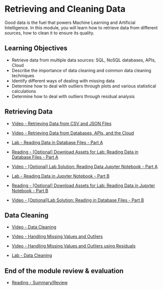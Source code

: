 # Retrieving and Cleaning Data

Good data is the fuel that powers Machine Learning and Artificial Intelligence. In this module, you will learn how to retrieve data from different sources, how to clean it to ensure its quality.

## Learning Objectives

- Retrieve data from multiple data sources: SQL, NoSQL databases, APIs, Cloud
- Describe the importance of data cleaning and common data cleaning techniques
- Identify different ways of dealing with missing data
- Determine how to deal with outliers through plots and various statistical calculations
- Determine how to deal with outliers through residual analysis

## Retrieving Data

- [Video - Retrieving Data from CSV and JSON Files](https://www.coursera.org/learn/ibm-exploratory-data-analysis-for-machine-learning/lecture/Lt8V6/retrieving-data-from-csv-and-json-files)

- [Video - Retrieving Data from Databases, APIs, and the Cloud](https://www.coursera.org/learn/ibm-exploratory-data-analysis-for-machine-learning/lecture/nUznC/retrieving-data-from-databases-apis-and-the-cloud)

- [Lab - Reading Data in Database Files - Part A](./Labs/01a_DEMO_Reading_Data.ipynb)

- [Reading - [Optional] Download Assets for Lab: Reading Data in Database Files - Part A](https://www.coursera.org/learn/ibm-exploratory-data-analysis-for-machine-learning/supplement/o52SH/optional-download-assets-for-lab-reading-data-in-database-files-part-a)

- [Video - [Optional] Lab Solution: Reading Data Jupyter Notebook - Part A](https://www.coursera.org/learn/ibm-exploratory-data-analysis-for-machine-learning/lecture/yrqsQ/optional-lab-solution-reading-data-jupyter-notebook-part-a)

- [Lab - Reading Data in Jupyter Notebook - Part B](./Labs/01b_LAB_Reading_Data.ipynb)

- [Reading - [Optional] Download Assets for Lab: Reading Data in Jupyter Notebook - Part B](https://www.coursera.org/learn/ibm-exploratory-data-analysis-for-machine-learning/supplement/EozBo/optional-download-assets-for-lab-reading-data-in-jupyter-notebook-part-b)

- [Video - [Optional]Lab Solution: Reading in Database Files - Part B](https://www.coursera.org/learn/ibm-exploratory-data-analysis-for-machine-learning/lecture/DVQEo/optional-lab-solution-reading-in-database-files-part-b)

## Data Cleaning

- [Video - Data Cleaning](https://www.coursera.org/learn/ibm-exploratory-data-analysis-for-machine-learning/lecture/Tmhju/data-cleaning)

- [Video - Handling Missing Values and Outliers](https://www.coursera.org/learn/ibm-exploratory-data-analysis-for-machine-learning/lecture/uTXEf/handling-missing-values-and-outliers)

- [Video - Handling Missing Values and Outliers using Residuals](https://www.coursera.org/learn/ibm-exploratory-data-analysis-for-machine-learning/lecture/DIidO/handling-missing-values-and-outliers-using-residuals)

- [Lab - Data Cleaning](./Labs/Data_Cleaning_Lab.ipynb)

## End of the module review & evaluation

- [Reading - Summary/Review](https://www.coursera.org/learn/ibm-exploratory-data-analysis-for-machine-learning/supplement/58eld/summary-review)